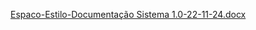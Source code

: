 
[Espaco-Estilo-Documentação Sistema 1.0-22-11-24.docx](https://github.com/user-attachments/files/17877662/Espaco-Estilo-Documentacao.Sistema.1.0-22-11-24.docx)
